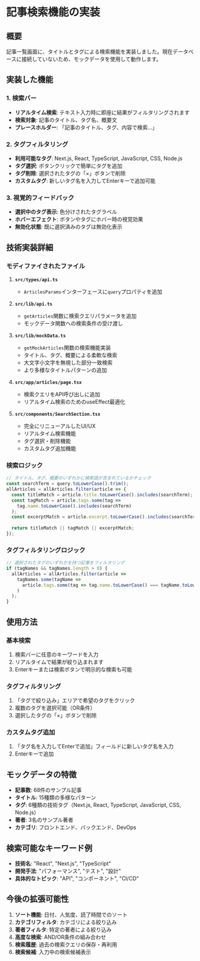 # 記事検索機能の実装

## 概要

記事一覧画面に、タイトルとタグによる検索機能を実装しました。現在データベースに接続していないため、モックデータを使用して動作します。

## 実装した機能

### 1. 検索バー
- **リアルタイム検索**: テキスト入力時に即座に結果がフィルタリングされます
- **検索対象**: 記事のタイトル、タグ名、概要文
- **プレースホルダー**: 「記事のタイトル、タグ、内容で検索...」

### 2. タグフィルタリング
- **利用可能なタグ**: Next.js, React, TypeScript, JavaScript, CSS, Node.js
- **タグ選択**: ボタンクリックで簡単にタグを追加
- **タグ削除**: 選択されたタグの「×」ボタンで削除
- **カスタムタグ**: 新しいタグ名を入力してEnterキーで追加可能

### 3. 視覚的フィードバック
- **選択中のタグ表示**: 色分けされたタグラベル
- **ホバーエフェクト**: ボタンやタグにホバー時の視覚効果
- **無効化状態**: 既に選択済みのタグは無効化表示

## 技術実装詳細

### モディファイされたファイル

1. **`src/types/api.ts`**
   - `ArticlesParams`インターフェースに`query`プロパティを追加

2. **`src/lib/api.ts`**
   - `getArticles`関数に検索クエリパラメータを追加
   - モックデータ関数への検索条件の受け渡し

3. **`src/lib/mockData.ts`**
   - `getMockArticles`関数の検索機能実装
   - タイトル、タグ、概要による柔軟な検索
   - 大文字小文字を無視した部分一致検索
   - より多様なタイトルパターンの追加

4. **`src/app/articles/page.tsx`**
   - 検索クエリをAPI呼び出しに追加
   - リアルタイム検索のためのuseEffect最適化

5. **`src/components/SearchSection.tsx`**
   - 完全にリニューアルしたUI/UX
   - リアルタイム検索機能
   - タグ選択・削除機能
   - カスタムタグ追加機能

### 検索ロジック

```typescript
// タイトル、タグ、概要のいずれかに検索語が含まれているかチェック
const searchTerm = query.toLowerCase().trim();
allArticles = allArticles.filter(article => {
  const titleMatch = article.title.toLowerCase().includes(searchTerm);
  const tagMatch = article.tags.some(tag => 
    tag.name.toLowerCase().includes(searchTerm)
  );
  const excerptMatch = article.excerpt.toLowerCase().includes(searchTerm);
  
  return titleMatch || tagMatch || excerptMatch;
});
```

### タグフィルタリングロジック

```typescript
// 選択されたタグのいずれかを持つ記事をフィルタリング
if (tagNames && tagNames.length > 0) {
  allArticles = allArticles.filter(article => 
    tagNames.some(tagName => 
      article.tags.some(tag => tag.name.toLowerCase() === tagName.toLowerCase())
    )
  );
}
```

## 使用方法

### 基本検索
1. 検索バーに任意のキーワードを入力
2. リアルタイムで結果が絞り込まれます
3. Enterキーまたは検索ボタンで明示的な検索も可能

### タグフィルタリング
1. 「タグで絞り込み」エリアで希望のタグをクリック
2. 複数のタグを選択可能（OR条件）
3. 選択したタグの「×」ボタンで削除

### カスタムタグ追加
1. 「タグ名を入力してEnterで追加」フィールドに新しいタグ名を入力
2. Enterキーで追加

## モックデータの特徴

- **記事数**: 68件のサンプル記事
- **タイトル**: 15種類の多様なパターン
- **タグ**: 6種類の技術タグ（Next.js, React, TypeScript, JavaScript, CSS, Node.js）
- **著者**: 3名のサンプル著者
- **カテゴリ**: フロントエンド、バックエンド、DevOps

## 検索可能なキーワード例

- **技術名**: "React", "Next.js", "TypeScript"
- **開発手法**: "パフォーマンス", "テスト", "設計"
- **具体的なトピック**: "API", "コンポーネント", "CI/CD"

## 今後の拡張可能性

1. **ソート機能**: 日付、人気度、読了時間でのソート
2. **カテゴリフィルタ**: カテゴリによる絞り込み
3. **著者フィルタ**: 特定の著者による絞り込み
4. **高度な検索**: AND/OR条件の組み合わせ
5. **検索履歴**: 過去の検索クエリの保存・再利用
6. **検索候補**: 入力中の検索候補表示